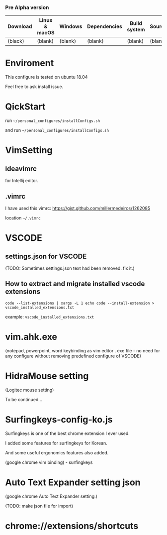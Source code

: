 ### Pre Alpha version

Download | Linux & macOS | Windows | Dependencies | Build system | Source
-------- | ------------- | ------- | ------------ | ------------ | ------
(black)  | (blank)       | (blank) | (blank)      | (blank)      | (blank)

# Enviroment

This configure is tested on ubuntu 18.04

Feel free to ask install issue.

# QickStart

run  `~/personal_configures/installConfigs.sh`

and run  `~/personal_configures/installConfigs.sh`

# VimSetting

## ideavimrc 

for  Intellij editor.

## .vimrc 

I have used this vimrc: https://gist.github.com/millermedeiros/1262085

location `~/.vimrc`

# VSCODE

## settings.json for VSCODE 
(TODO: Sometimes settings.json text had been removed. fix it.)

## How to extract and migrate installed vscode extensions

```
code --list-extensions | xargs -L 1 echo code --install-extension > vscode_installed_extensions.txt
```

example: `vscode_installed_extensions.txt `

# vim.ahk.exe
(notepad, powerpoint, word keybinding as vim editor . exe file - no need for any configure without removing predefined configure of VSCODE)

# HidraMouse setting 
(Logitec mouse setting)

To be continued...

# Surfingkeys-config-ko.js 

Surfingkeys is one of the best chrome extension I ever used. 

I added some features for surfingkeys for Korean.

And some useful ergonomics features also added.

(google chrome vim binding) - surfingkeys


# Auto Text Expander setting json
(google chrome Auto Text Expander setting.) 

(TODO: make json file for import) 

# chrome://extensions/shortcuts

